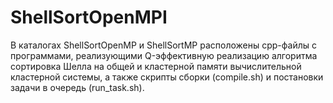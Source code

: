 # ShellSortOpenMPI
В каталогах ShellSortOpenMP и ShellSortMP расположены cpp-файлы с программами, реализующими Q-эффективную реализацию алгоритма сортировка Шелла на общей и кластерной памяти вычислительной кластерной системы, а также скрипты сборки (compile.sh) и постановки задачи в очередь (run_task.sh).
